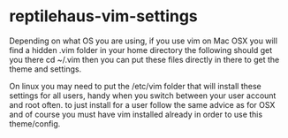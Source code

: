 # reptilehaus-vim-settings

Depending on what OS you are using, if you use vim on Mac OSX you will find a hidden .vim folder in your home directory
the following should get you there cd ~/.vim then you can put these files directly in there to get the theme and settings.

On linux you may need to put the /etc/vim folder that will install these settings for all users, handy when you switch between your
user account and root often. to just install for a user follow the same advice as for OSX and of course you must have vim installed already
in order to use this theme/config.
